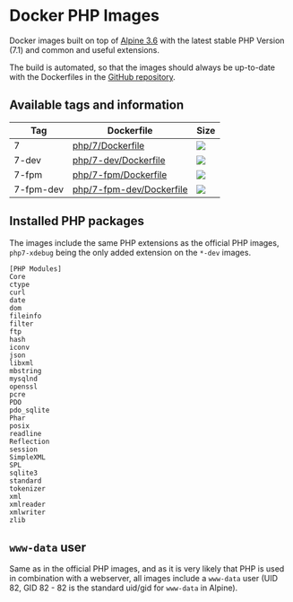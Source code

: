 # Docker PHP Images

Docker images built on top of [Alpine 3.6](https://hub.docker.com/r/_/alpine/) with the latest stable PHP Version (7.1) and common and useful extensions.

The build is automated, so that the images should always be up-to-date with the Dockerfiles in the [GitHub repository](https://github.com/kreait/docker-images).

## Available tags and information

| Tag  | Dockerfile |Size |
| --- | --- | --- |
| 7  | [php/7/Dockerfile](https://github.com/kreait/docker-images/blob/master/php/7/Dockerfile) | [![](https://images.microbadger.com/badges/image/kreait/php:7.svg)](https://microbadger.com/images/kreait/php:7) |
| 7-dev  | [php/7-dev/Dockerfile](https://github.com/kreait/docker-images/blob/master/php/7-dev/Dockerfile) | [![](https://images.microbadger.com/badges/image/kreait/php:7-dev.svg)](https://microbadger.com/images/kreait/php:7-dev) |
| 7-fpm  | [php/7-fpm/Dockerfile](https://github.com/kreait/docker-images/blob/master/php/7-fpm/Dockerfile) | [![](https://images.microbadger.com/badges/image/kreait/php:7-fpm.svg)](https://microbadger.com/images/kreait/php:7-fpm) |
| 7-fpm-dev  | [php/7-fpm-dev/Dockerfile](https://github.com/kreait/docker-images/blob/master/php/7-fpm-dev/Dockerfile) | [![](https://images.microbadger.com/badges/image/kreait/php:7-fpm-dev.svg)](https://microbadger.com/images/kreait/php:7-fpm-dev) |

## Installed PHP packages

The images include the same PHP extensions as the official PHP images, `php7-xdebug` being the only
added extension on the `*-dev` images.

```
[PHP Modules]
Core
ctype
curl
date
dom
fileinfo
filter
ftp
hash
iconv
json
libxml
mbstring
mysqlnd
openssl
pcre
PDO
pdo_sqlite
Phar
posix
readline
Reflection
session
SimpleXML
SPL
sqlite3
standard
tokenizer
xml
xmlreader
xmlwriter
zlib
```

## `www-data` user

Same as in the official PHP images, and as it is very likely that PHP is used in combination with a webserver, all images include a `www-data` user (UID 82, GID 82 - 82 is the standard uid/gid for `www-data` in Alpine).
